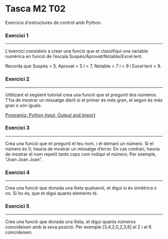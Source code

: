 # Tasca M2 T02

Exercicis d'estructures de control amb Python.

### Exercici 1
***
L'exercici consisteix a crear una funció que et classifiqui una variable numèrica en funció de l’escala Suspès/Aprovat/Notable/Excel·lent.

Recorda que Suspès < 5, Aprovat > 5 i < 7, Notable > 7 i < 9 i Excel·lent > 9.


### Exercici 2
***
Utilitzant el següent tutorial crea una funció que et pregunti dos números. T’ha de mostrar un missatge dient si el primer és més gran, el segon és més gran o són iguals.

[Programiz: Python Input, Output and Import](https://www.programiz.com/python-programming/input-output-import)



### Exercici 3
***
Crea una funció que et pregunti el teu nom, i et demani un número. Si el número és 0, hauria de mostrar un missatge d’error. En cas contrari, hauria de mostrar el nom repetit tants cops com indiqui el número. Per exemple, “Joan Joan Joan”.



### Exercici 4
***
Crea una funció que donada una llista qualsevol, et digui si és simètrica o no. Si ho és, que et digui quants elements té.



### Exercici 5
***
Crea una funció que donada una llista, et digui quants números coincideixen amb la seva posició. Per exemple [3,4,2,0,2,3,6] el 2 i el 6 coincideixen.

